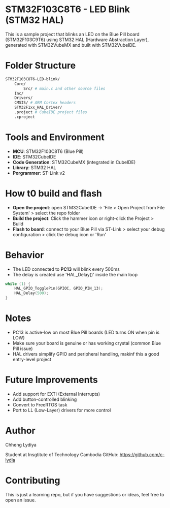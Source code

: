 # STM32F103C8T6 - LED Blink (STM32 HAL)

This is a sample project that blinks an LED on the Blue Pill board (STM32F103C9T6) using STM32 HAL (Hardware Abstraction Layer), generated with STM32VubeMX and built with STM32VubeIDE. 

# Folder Structure 
``` bash
STM32F103C8T6-LED-blink/
    Core/
        Src/ # main.c and other source files
	Inc/
    Drivers/
	CMSIS/ # ARM Cortex headers
	STM32F1xx_HAL_Driver/
    .project # CubeIDE project files
    .cproject
````

# Tools and Environment 
* **MCU**: STM32F103C8T6 (Blue Pill)
* **IDE**: STM32CubeIDE
* **Code Generation**: STM32CubeMX (integrated in CubeIDE)
* **Library**: STM32 HAL
* **Porgrammer**: ST-Link v2

# How t0 build and flash 
* **Open the project**: open STM32CubeIDE -> 'File > Open Project from File System' > select the repo folder
* **Build the project**: Click the hammer icon or right-click the Project > Build
* **Flash to board**: connect to your Blue Pill via ST-Link > select your debug configuration > click the debug icon or 'Run'

# Behavior
* The LED connected to **PC13** will blink every 500ms
* The delay is created use 'HAL_Delay()' inside the main loop

``` C 
while (1) {
    HAL_GPIO_TogglePin(GPIOC, GPIO_PIN_13);
    HAL_Delay(500);
}
```

# Notes 
* PC13 is active-low on most Blue Pill boards (LED turns ON when pin is LOW)
* Make sure your board is genuine or has working crystal (common Blue Pill issue)
* HAL drivers simplify GPIO and peripheral handling, makinf this a good entry-level project

# Future Improvements 
* Add support for EXTI (External Interrupts)
* Add button-controlled blinking
* Convert to FreeRTOS task
* Port to LL (Low-Layer) drivers for more control

# Author
Chheng Lydiya

Student at Insgtitute of Technology Cambodia
GitHub: https://github.com/c-lydia

# Contributing 
This is just a learning repo, but if you have suggestions or ideas, feel free to open an issue. 
